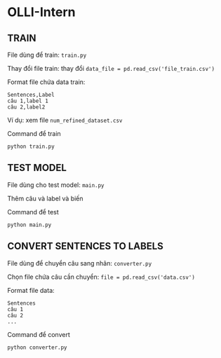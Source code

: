 # OLLI-Intern

## TRAIN

File dùng để train: `train.py`

Thay đổi file train: thay đổi `data_file = pd.read_csv('file_train.csv')`

Format file chứa data train:

```
Sentences,Label
câu 1,label 1
câu 2,label2
```

Ví dụ: xem file `num_refined_dataset.csv`

Command để train

```
python train.py
```

## TEST MODEL

File dùng cho test model: `main.py`

Thêm câu và label và biến

Command để test

```
python main.py
```

## CONVERT SENTENCES TO LABELS

File dùng để chuyển câu sang nhãn: `converter.py`

Chọn file chứa câu cần chuyển: `file = pd.read_csv('data.csv')`

Format file data:

```
Sentences
câu 1
câu 2
...
```

Command để convert

```
python converter.py
```